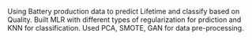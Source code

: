 Using Battery production data to predict Lifetime and classify based on Quality.
Built MLR with different types of regularization for prdiction and KNN for classification.
Used PCA, SMOTE, GAN for data pre-processing.
